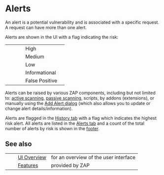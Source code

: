 # Alerts #

An alert is a potential vulnerability and is associated with a specific request.
A request can have more than one alert.


Alerts are shown in the UI with a flag indicating the risk:

<table> 
 <tbody>
  <tr>
   <td>&nbsp;&nbsp;&nbsp;&nbsp;</td>
   <td><img src="https://github.com/zaproxy/zap-core-help/wiki/images/16/071.png" align="bottom" width="16" height="16" />&nbsp; High</td>
   <td></td>
  </tr> 
  <tr>
   <td>&nbsp;&nbsp;&nbsp;&nbsp;</td>
   <td><img src="https://github.com/zaproxy/zap-core-help/wiki/images/16/076.png" align="bottom" width="16" height="16" />&nbsp; Medium</td>
   <td></td>
  </tr> 
  <tr>
   <td>&nbsp;&nbsp;&nbsp;&nbsp;</td>
   <td><img src="https://github.com/zaproxy/zap-core-help/wiki/images/16/074.png" align="bottom" width="16" height="16" />&nbsp; Low</td>
   <td></td>
  </tr> 
  <tr>
   <td>&nbsp;&nbsp;&nbsp;&nbsp;</td>
   <td><img src="https://github.com/zaproxy/zap-core-help/wiki/images/16/073.png" align="bottom" width="16" height="16" />&nbsp; Informational</td>
   <td></td>
  </tr> 
  <tr>
   <td>&nbsp;&nbsp;&nbsp;&nbsp;</td>
   <td><img src="https://github.com/zaproxy/zap-core-help/wiki/images/16/072.png" align="bottom" width="16" height="16" />&nbsp; False Positive</td>
   <td></td>
  </tr> 
 </tbody>
</table>

Alerts can be raised by various ZAP components, including but not limited to: [active scanning][], [passive scanning][], scripts, by addons (extensions), or manually using the [Add Alert dialog][] (which also allows you to update or change alert details/information).

Alerts are flagged in the [History tab][] with a flag which indicates the highest risk alert.
All alerts are listed in the [Alerts tab][] and a count of the total number of alerts by risk is shown in the [footer][].

## See also ##

<table> 
 <tbody>
  <tr>
   <td>&nbsp;&nbsp;&nbsp;&nbsp;</td>
   <td> <a href="HelpUiOverview" rel="nofollow">UI Overview</a></td>
   <td>for an overview of the user interface</td>
  </tr> 
  <tr>
   <td>&nbsp;&nbsp;&nbsp;&nbsp;</td>
   <td> <a href="HelpStartConceptsConcepts" rel="nofollow">Features</a></td>
   <td>provided by ZAP</td>
  </tr> 
 </tbody>
</table>


[active scanning]: HelpStartConceptsAscan
[passive scanning]: HelpStartConceptsPscan
[Add Alert dialog]: HelpUiDialogsAddalert
[History tab]: HelpUiTabsHistory
[Alerts tab]: HelpUiTabsAlerts
[footer]: HelpUiFooter